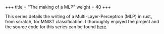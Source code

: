 +++
title = "The making of a MLP"
weight = 40
+++

This series details the writing of a Multi-Layer-Perceptron (MLP) in rust, from scratch, for MNIST classification.
I thoroughly enjoyed the project and the source code for this series can be found [here](https://github.com/max-amb/number_recognition.git).
